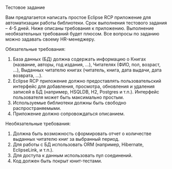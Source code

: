 Тестовое задание

Вам предлагается написать простое Eclipse RCP приложение для автоматизации работы библиотеки. Срок выполнения тестового задания – 4-5 дней. Ниже описаны требования к приложению. Выполнение необязательных требований будет плюсом.
Все вопросы по заданию можно задавать своему HR-менеджеру.

Обязательные требования:
1.	База данных (БД) должна содержать информацию о Книгах (название, авторы, год издания, …), Читателях (ФИО, пол, возраст, …), Выданных читателю книгах (читатель, книга, дата выдачи, дата возврата, …).
2.	Eclipse RCP приложение должно предоставлять пользовательский интерфейс для добавления, просмотра, обновления и удаления записей в БД (например, HSQLDB, H2, Postgres и т.п.). Интерфейс пользователя может быть максимально простым.
3.	Используемые библиотеки должны быть свободно распространяемыми.
4.	Приложение должно сопровождаться описанием.

Необязательные требования:
1.	Должна быть возможность сформировать отчет о количестве выданных читателю книг за выбранный период.
2.	Для работы с БД использовать ORM (например, Hibernate, EclipseLink, и т.п.).
3.	Для доступа к данным использовать пул соединений.
4.	Код должен быть покрыт юнит-тестами.


